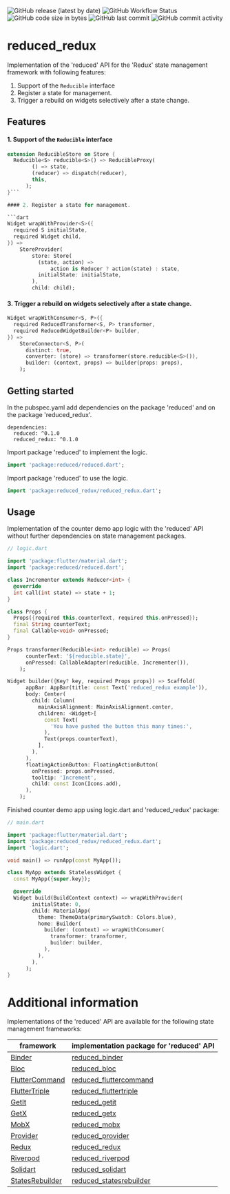 ![GitHub release (latest by date)](https://img.shields.io/github/v/release/partmaster/reduced_redux)
![GitHub Workflow Status](https://img.shields.io/github/actions/workflow/status/partmaster/reduced_redux/dart.yml)
![GitHub code size in bytes](https://img.shields.io/github/languages/code-size/partmaster/reduced_redux)
![GitHub last commit](https://img.shields.io/github/last-commit/partmaster/reduced_redux)
![GitHub commit activity](https://img.shields.io/github/commit-activity/m/partmaster/reduced_redux)
# reduced_redux

Implementation of the 'reduced' API for the 'Redux' state management framework with following features:

1. Support of the ```Reducible``` interface 
2. Register a state for management.
3. Trigger a rebuild on widgets selectively after a state change.

## Features

#### 1. Support of the ```Reducible``` interface 

```dart
extension ReducibleStore on Store {
  Reducible<S> reducible<S>() => ReducibleProxy(
        () => state,
        (reducer) => dispatch(reducer),
        this,
      );
}```

#### 2. Register a state for management.

```dart
Widget wrapWithProvider<S>({
  required S initialState,
  required Widget child,
}) =>
    StoreProvider(
        store: Store(
          (state, action) =>
              action is Reducer ? action(state) : state,
          initialState: initialState,
        ),
        child: child);
```

#### 3. Trigger a rebuild on widgets selectively after a state change.

```dart
Widget wrapWithConsumer<S, P>({
  required ReducedTransformer<S, P> transformer,
  required ReducedWidgetBuilder<P> builder,
}) =>
    StoreConnector<S, P>(
      distinct: true,
      converter: (store) => transformer(store.reducible<S>()),
      builder: (context, props) => builder(props: props),
    );
```

## Getting started

In the pubspec.yaml add dependencies on the package 'reduced' and on the package  'reduced_redux'.

```
dependencies:
  reduced: ^0.1.0
  reduced_redux: ^0.1.0
```

Import package 'reduced' to implement the logic.

```dart
import 'package:reduced/reduced.dart';
```

Import package 'reduced' to use the logic.

```dart
import 'package:reduced_redux/reduced_redux.dart';
```

## Usage

Implementation of the counter demo app logic with the 'reduced' API without further dependencies on state management packages.

```dart
// logic.dart

import 'package:flutter/material.dart';
import 'package:reduced/reduced.dart';

class Incrementer extends Reducer<int> {
  @override
  int call(int state) => state + 1;
}

class Props {
  Props({required this.counterText, required this.onPressed});
  final String counterText;
  final Callable<void> onPressed;
}

Props transformer(Reducible<int> reducible) => Props(
      counterText: '${reducible.state}',
      onPressed: CallableAdapter(reducible, Incrementer()),
    );

Widget builder({Key? key, required Props props}) => Scaffold(
      appBar: AppBar(title: const Text('reduced_redux example')),
      body: Center(
        child: Column(
          mainAxisAlignment: MainAxisAlignment.center,
          children: <Widget>[
            const Text(
              'You have pushed the button this many times:',
            ),
            Text(props.counterText),
          ],
        ),
      ),
      floatingActionButton: FloatingActionButton(
        onPressed: props.onPressed,
        tooltip: 'Increment',
        child: const Icon(Icons.add),
      ),
    );
```

Finished counter demo app using logic.dart and 'reduced_redux' package:

```dart
// main.dart

import 'package:flutter/material.dart';
import 'package:reduced_redux/reduced_redux.dart';
import 'logic.dart';

void main() => runApp(const MyApp());

class MyApp extends StatelessWidget {
  const MyApp({super.key});

  @override
  Widget build(BuildContext context) => wrapWithProvider(
        initialState: 0,
        child: MaterialApp(
          theme: ThemeData(primarySwatch: Colors.blue),
          home: Builder(
            builder: (context) => wrapWithConsumer(
              transformer: transformer,
              builder: builder,
            ),
          ),
        ),
      );
}
```

# Additional information

Implementations of the 'reduced' API are available for the following state management frameworks:

|framework|implementation package for 'reduced' API|
|---|---|
|[Binder](https://pub.dev/packages/binder)|[reduced_binder](https://github.com/partmaster/reduced_binder)|
|[Bloc](https://bloclibrary.dev/#/)|[reduced_bloc](https://github.com/partmaster/reduced_bloc)|
|[FlutterCommand](https://pub.dev/packages/flutter_command)|[reduced_fluttercommand](https://github.com/partmaster/reduced_fluttercommand)|
|[FlutterTriple](https://pub.dev/packages/flutter_triple)|[reduced_fluttertriple](https://github.com/partmaster/reduced_fluttertriple)|
|[GetIt](https://pub.dev/packages/get_it)|[reduced_getit](https://github.com/partmaster/reduced_getit)|
|[GetX](https://pub.dev/packages/get)|[reduced_getx](https://github.com/partmaster/reduced_getx)|
|[MobX](https://pub.dev/packages/mobx)|[reduced_mobx](https://github.com/partmaster/reduced_mobx)|
|[Provider](https://pub.dev/packages/provider)|[reduced_provider](https://github.com/partmaster/reduced_provider)|
|[Redux](https://pub.dev/packages/redux)|[reduced_redux](https://github.com/partmaster/reduced_redux)|
|[Riverpod](https://riverpod.dev/)|[reduced_riverpod](https://github.com/partmaster/reduced_riverpod)|
|[Solidart](https://pub.dev/packages/solidart)|[reduced_solidart](https://github.com/partmaster/reduced_solidart)|
|[StatesRebuilder](https://pub.dev/packages/states_rebuilder)|[reduced_statesrebuilder](https://github.com/partmaster/reduced_statesrebuilder)|
